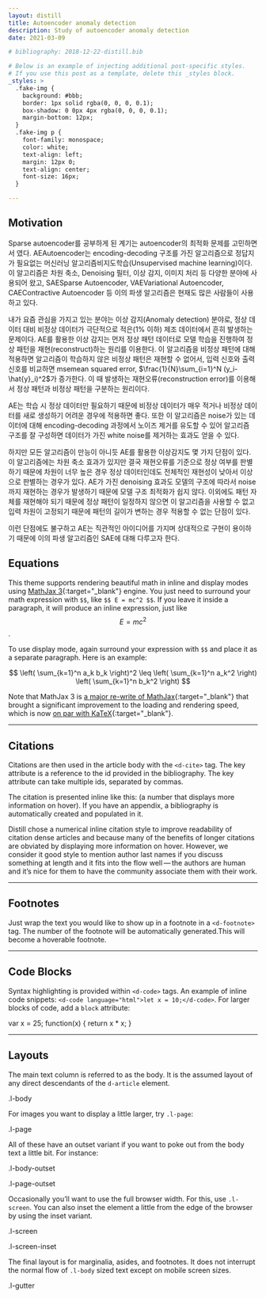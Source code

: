 ```yaml
---
layout: distill
title: Autoencoder anomaly detection
description: Study of autoencoder anomaly detection
date: 2021-03-09

# bibliography: 2018-12-22-distill.bib

# Below is an example of injecting additional post-specific styles.
# If you use this post as a template, delete this _styles block.
_styles: >
  .fake-img {
    background: #bbb;
    border: 1px solid rgba(0, 0, 0, 0.1);
    box-shadow: 0 0px 4px rgba(0, 0, 0, 0.1);
    margin-bottom: 12px;
  }
  .fake-img p {
    font-family: monospace;
    color: white;
    text-align: left;
    margin: 12px 0;
    text-align: center;
    font-size: 16px;
  }

---
```


## Motivation

Sparse autoencoder를 공부하게 된 계기는 autoencoder의 최적화 문제를 고민하면서 였다.
AE<d-footnote>Autoencoder</d-footnote>는 encoding-decoding 구조를 가진 알고리즘으로 
정답지가 필요없는 머신러닝 알고리즘<d-footnote>비지도학습(Unsupervised machine learning)</d-footnote>이다.
이 알고리즘은 차원 축소, Denoising 필터, 이상 감지, 이미지 처리 등 다양한 분야에 사용되어 왔고, 
SAE<d-footnote>Sparse Autoencoder</d-footnote>, VAE<d-footnote>Variational Autoencoder</d-footnote>, 
CAE<d-footnote>Contractive Autoencoder</d-footnote> 등 이의 파생 알고리즘은 현재도 많은 사람들이 사용하고 있다.   

내가 요즘 관심을 가지고 있는 분야는 이상 감지(Anomaly detection) 분야로, 
정상 데이터 대비 비정상 데이터가 극단적으로 적은(1% 이하)
제조 데이터에서 흔히 발생하는 문제이다.
AE를 활용한 이상 감지는 먼저 정상 패턴 데이터로 모델 학습을 진행하여
정상 패턴을 재현(reconstruct)하는 원리를 이용한다. 
 이 알고리즘을 비정상 패턴에 대해 적용하면 알고리즘이 학습하지 않은 비정상 패턴은 재현할 수 없어서, 
 입력 신호와 출력신호를 비교하면 
 mse<d-footnote>mean squared error, $\frac{1}{N}\sum_{i=1}^N (y_i-\hat{y}_i)^2$</d-footnote>가 증가한다. 
 이 때 발생하는 재현오류(reconstruction error)를 이용해서 정상 패턴과 비정상 패턴을 구분하는 원리이다.

AE는 학습 시 정상 데이터만 필요하기 때문에 비정상 데이터가 매우 적거나 비정상 데이터를 새로 생성하기 어려운 경우에
적용하면 좋다. 또한 이 알고리즘은 noise가 있는 데이터에 대해 encoding-decoding 과정에서 노이즈 제거를 유도할 수 있어
알고리즘 구조를 잘 구성하면 데이터가 가진 white noise를 제거하는 효과도 얻을 수 있다. 

하지만 모든 알고리즘이 만능이 아니듯 AE를 활용한 이상감지도 몇 가지 단점이 있다. 이 알고리즘에는 차원 축소 효과가 있지만 
결국 재현오류를 기준으로 정상 여부를 판별하기 때문에 차원이 너무 높은 경우
정상 데이터인데도 전체적인 재현성이 낮아서 이상으로 판별하는 경우가 있다.
AE가 가진 denoising 효과도 모델의 구조에 따라서 noise까지 재현하는 경우가 발생하기 때문에 모델 구조 최적화가 쉽지 않다. 
이외에도 패턴 자체를 재현해야 되기 때문에 정상 패턴이 일정하지 않으면 이 알고리즘을 사용할 수 없고 입력 차원이 고정되기 때문에
패턴의 길이가 변하는 경우 적용할 수 없는 단점이 있다.

이런 단점에도 불구하고 AE는 직관적인 아이디어를 가지며 상대적으로 구현이 용이하기 때문에 이의 파생 알고리즘인 SAE에 대해 다루고자 한다.



## Equations

This theme supports rendering beautiful math in inline and display modes using [MathJax 3](https://www.mathjax.org/){:target="\_blank"} engine.
You just need to surround your math expression with `$$`, like `$$ E = mc^2 $$`.
If you leave it inside a paragraph, it will produce an inline expression, just like $$ E = mc^2 $$.

To use display mode, again surround your expression with `$$` and place it as a separate paragraph.
Here is an example:

$$
\left( \sum_{k=1}^n a_k b_k \right)^2 \leq \left( \sum_{k=1}^n a_k^2 \right) \left( \sum_{k=1}^n b_k^2 \right)
$$

Note that MathJax 3 is [a major re-write of MathJax](https://docs.mathjax.org/en/latest/upgrading/whats-new-3.0.html){:target="\_blank"} that brought a significant improvement to the loading and rendering speed, which is now [on par with KaTeX](http://www.intmath.com/cg5/katex-mathjax-comparison.php){:target="\_blank"}.


***

## Citations

Citations are then used in the article body with the `<d-cite>` tag.
The key attribute is a reference to the id provided in the bibliography.
The key attribute can take multiple ids, separated by commas.

The citation is presented inline like this: <d-cite key="gregor2015draw"></d-cite> (a number that displays more information on hover).
If you have an appendix, a bibliography is automatically created and populated in it.

Distill chose a numerical inline citation style to improve readability of citation dense articles and because many of the benefits of longer citations are obviated by displaying more information on hover.
However, we consider it good style to mention author last names if you discuss something at length and it fits into the flow well — the authors are human and it’s nice for them to have the community associate them with their work.

***

## Footnotes

Just wrap the text you would like to show up in a footnote in a `<d-footnote>` tag.
The number of the footnote will be automatically generated.<d-footnote>This will become a hoverable footnote.</d-footnote>

***

## Code Blocks

Syntax highlighting is provided within `<d-code>` tags.
An example of inline code snippets: `<d-code language="html">let x = 10;</d-code>`.
For larger blocks of code, add a `block` attribute:

<d-code block language="javascript">
  var x = 25;
  function(x) {
    return x * x;
  }
</d-code>

***

## Layouts

The main text column is referred to as the body.
It is the assumed layout of any direct descendants of the `d-article` element.

<div class="fake-img l-body">
  <p>.l-body</p>
</div>

For images you want to display a little larger, try `.l-page`:

<div class="fake-img l-page">
  <p>.l-page</p>
</div>

All of these have an outset variant if you want to poke out from the body text a little bit.
For instance:

<div class="fake-img l-body-outset">
  <p>.l-body-outset</p>
</div>

<div class="fake-img l-page-outset">
  <p>.l-page-outset</p>
</div>

Occasionally you’ll want to use the full browser width.
For this, use `.l-screen`.
You can also inset the element a little from the edge of the browser by using the inset variant.

<div class="fake-img l-screen">
  <p>.l-screen</p>
</div>
<div class="fake-img l-screen-inset">
  <p>.l-screen-inset</p>
</div>

The final layout is for marginalia, asides, and footnotes.
It does not interrupt the normal flow of `.l-body` sized text except on mobile screen sizes.

<div class="fake-img l-gutter">
  <p>.l-gutter</p>
</div>
